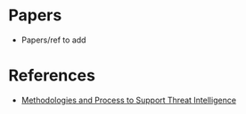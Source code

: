 
# Papers

- Papers/ref to add

# References

- [Methodologies and Process to Support Threat Intelligence](http://www.threat-intelligence.eu/methodologies/)

